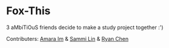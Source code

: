 # Fox-This

3 aMbiTiOuS friends decide to make a study project together :')

Contributers: [Amara Im](https://github.com/amaraim22) & [Sammi Lin](https://github.com/sammi-lin1) & [Ryan Chen](https://github.com/Ryanchen5243)
